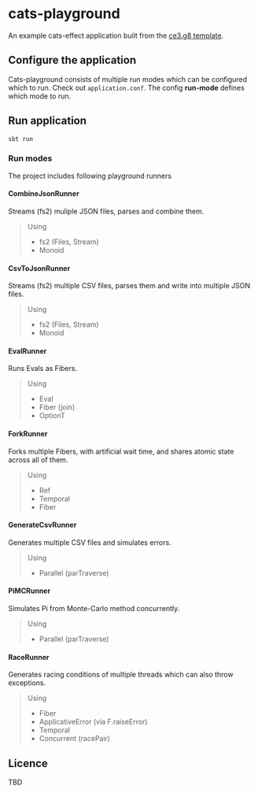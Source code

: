 # cats-playground

An example cats-effect application built from the [ce3.g8 template](https://github.com/typelevel/ce3.g8).

## Configure the application

Cats-playground consists of multiple run modes which can be configured which to run. Check out `application.conf`. The config **run-mode** defines which mode to run.

## Run application

```shell
sbt run
```

### Run modes

The project includes following playground runners

#### CombineJsonRunner

Streams (fs2) muliple JSON files, parses and combine them.

> Using 
> - fs2 (Files, Stream)
> - Monoid

#### CsvToJsonRunner

Streams (fs2) multiple CSV files, parses them and write into multiple JSON files.

> Using 
> - fs2 (Files, Stream)
> - Monoid

#### EvalRunner

Runs Evals as Fibers.

> Using 
> - Eval
> - Fiber (join)
> - OptionT

#### ForkRunner

Forks multiple Fibers, with artificial wait time, and shares atomic state across all of them.

> Using
> - Ref
> - Temporal
> - Fiber

#### GenerateCsvRunner

Generates multiple CSV files and simulates errors.

> Using
> - Parallel (parTraverse)


#### PiMCRunner

Simulates Pi from Monte-Carlo method concurrently.

> Using
> - Parallel (parTraverse)

#### RaceRunner

Generates racing conditions of multiple threads which can also throw exceptions.

> Using
> - Fiber
> - ApplicativeError (via F.raiseError)
> - Temporal
> - Concurrent (racePair)


## Licence

TBD